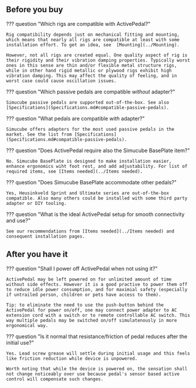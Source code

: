 ## Before you buy

??? question "Which rigs are compatible with ActivePedal?"

    Rig compatibility depends just on mechanical fitting and mounting, which means that nearly all rigs are compatible at least with some installation effort. To get an idea, see  [Mounting](../Mounting).

    However, not all rigs are created equal. One quality aspect of rig is their rigidity and their vibration damping properties. Typically worst ones in this sense are thin and/or flexible metal structure rigs, while in other hand rigid metallic or plywood rigs exhibit high vibration damping. This may affect the quality of feeling, and in worst case could cause oscillation issues.

??? question "Which passive pedals are compatible *without* adapter?"

    Simucube passive pedals are supported out-of-the-box. See also [Specifications](Specifications.md#compatible-passive-pedals).

??? question "What pedals are compatible *with* adapter?"

    Simucube offers adapters for the most used passive pedals in the market. See the list from [Specifications](Specifications.md#compatible-passive-pedals).

??? question "Does ActivePedal require also the Simucube BasePlate item?"

    No. Simucube BasePlate is designed to make installation easier, enhance ergonomics wiht foot rest, and add adjustability. For list of required items, see [Items needed](../Items needed).

??? question "Does Simucube BasePlate accommodate other pedals?"

    Yes, Heusinkveld Sprint and Ultimate series are out-of-the-box compatible. Also many others could be installed with some third party adapter or DIY tooling.

??? question "What is the ideal ActivePedal setup for smooth connectivity and use?"

    See our recommendations from [Items needed](../Items needed) and consequent installation pages.

## After you have it

??? question "Shall I power off ActivePedal when not using it?"

    ActivePedal may be left powered on for unlimited amount of time without side effects. However it is a good practive to power them off to reduce idle power consumption, and for maximial safety (especially if untrailed person, children or pets have access to them).

    Tip: to eliminate the need to use the push-button behind the ActivePedal for power on/off, one may connect power adapter to AC extension cord with a switch or to remote controllable AC switch. This way multiple pedals may be switched on/off simulatenously in more ergonomical way.

??? question "Is it normal that resistance/friction of pedal reduces after the initial use?"

    Yes. Lead screw grease will settle during initial usage and this feels like friction reduction while device is unpowered. 
    
    Worth noting that while the device is powered on, the sensation shall not change noticeably over use because pedal's sensor based active control will compensate such changes.
